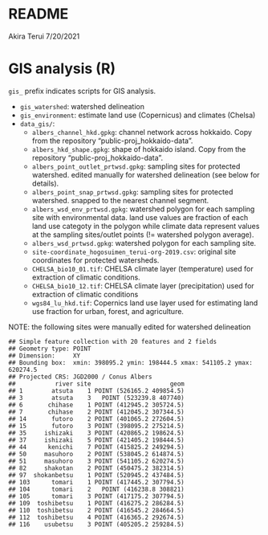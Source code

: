 README
================
Akira Terui
7/20/2021

# GIS analysis (R)

`gis_` prefix indicates scripts for GIS analysis.

-   `gis_watershed`: watershed delineation
-   `gis_environment`: estimate land use (Copernicus) and climates
    (Chelsa)
-   `data_gis/`:
    -   `albers_channel_hkd.gpkg`: channel network across hokkaido. Copy
        from the repository “public-proj\_hokkaido-data”.
    -   `albers_hkd_shape.gpkg`: shape of hokkaido island. Copy from the
        repository “public-proj\_hokkaido-data”.
    -   `albers_point_outlet_prtwsd.gpkg`: sampling sites for protected
        watershed. edited manually for watershed delineation (see below
        for details).
    -   `albers_point_snap_prtwsd.gpkg`: sampling sites for protected
        watershed. snapped to the nearest channel segment.
    -   `albers_wsd_env_prtwsd.gpkg`: watershed polygon for each
        sampling site with environmental data. land use values are
        fraction of each land use categoty in the polygon while climate
        data represent values at the sampling sites/outlet points (!=
        watershed polygon average).
    -   `albers_wsd_prtwsd.gpkg`: watershed polygon for each sampling
        site.
    -   `site-coordinate_hogosuimen_terui-org-2019.csv`: original site
        coordinates for protected watersheds.
    -   `CHELSA_bio10_01.tif`: CHELSA climate layer (temperature) used
        for extraction of climatic conditions.
    -   `CHELSA_bio10_12.tif`: CHELSA climate layer (precipitation) used
        for extraction of climatic conditions
    -   `wgs84_lu_hkd.tif`: Copernics land use layer used for estimating
        land use fraction for urban, forest, and agriculture.

NOTE: the following sites were manually edited for watershed delineation

    ## Simple feature collection with 20 features and 2 fields
    ## Geometry type: POINT
    ## Dimension:     XY
    ## Bounding box:  xmin: 398095.2 ymin: 198444.5 xmax: 541105.2 ymax: 620274.5
    ## Projected CRS: JGD2000 / Conus Albers
    ##           river site                      geom
    ## 1        atsuta    1 POINT (526165.2 409854.5)
    ## 3        atsuta    3   POINT (523239.8 407740)
    ## 6       chihase    1 POINT (412945.2 305724.5)
    ## 7       chihase    2 POINT (412045.2 307344.5)
    ## 14       futoro    2 POINT (401065.2 272604.5)
    ## 15       futoro    3 POINT (398095.2 275214.5)
    ## 35     ishizaki    3 POINT (420865.2 198624.5)
    ## 37     ishizaki    5 POINT (421405.2 198444.5)
    ## 44      kenichi    7 POINT (415825.2 249294.5)
    ## 50     masuhoro    2 POINT (538045.2 614874.5)
    ## 51     masuhoro    3 POINT (541105.2 620274.5)
    ## 82     shakotan    2 POINT (450475.2 382314.5)
    ## 97  shokanbetsu    1 POINT (520945.2 437484.5)
    ## 103      tomari    1 POINT (417445.2 307794.5)
    ## 104      tomari    2   POINT (416238.8 308821)
    ## 105      tomari    3 POINT (417175.2 307794.5)
    ## 109  toshibetsu    1 POINT (416275.2 286284.5)
    ## 110  toshibetsu    2 POINT (416545.2 284664.5)
    ## 112  toshibetsu    4 POINT (416365.2 292674.5)
    ## 116    usubetsu    3 POINT (405205.2 259284.5)
